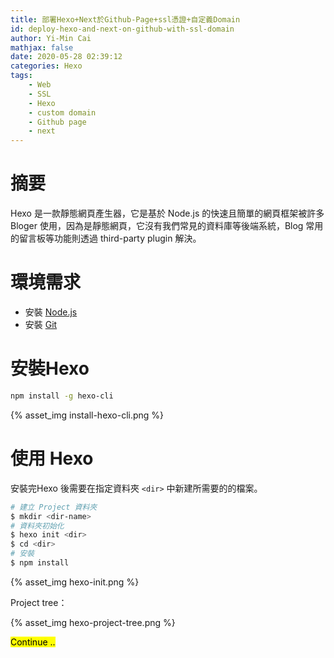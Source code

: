 ```yaml
---
title: 部署Hexo+Next於Github-Page+ssl憑證+自定義Domain
id: deploy-hexo-and-next-on-github-with-ssl-domain
author: Yi-Min Cai
mathjax: false
date: 2020-05-28 02:39:12
categories: Hexo
tags:
    - Web
    - SSL
    - Hexo
    - custom domain
    - Github page
    - next
---
```

# 摘要

Hexo 是一款靜態網頁產生器，它是基於 Node.js 的快速且簡單的網頁框架被許多 Bloger 使用，因為是靜態網頁，它沒有我們常見的資料庫等後端系統，Blog 常用的留言板等功能則透過 third-party plugin 解決。

<!-- more -->

# 環境需求

- 安裝 [Node.js](https://nodejs.org/en/)
- 安裝 [Git](https://git-scm.com/)

# 安裝Hexo

```bash
npm install -g hexo-cli
```

{% asset_img install-hexo-cli.png %}

# 使用 Hexo

安裝完Hexo 後需要在指定資料夾 `<dir>`  中新建所需要的的檔案。

```bash
# 建立 Project 資料夾
$ mkdir <dir-name>
# 資料夾初始化
$ hexo init <dir>
$ cd <dir>
# 安裝
$ npm install
```

{% asset_img hexo-init.png %}

Project tree：

{% asset_img hexo-project-tree.png %}

<mark>Continue ..</mark>